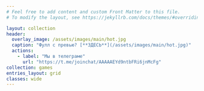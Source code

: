 ```yaml
---
# Feel free to add content and custom Front Matter to this file.
# To modify the layout, see https://jekyllrb.com/docs/themes/#overriding-theme-defaults

layout: collection
header:
  overlay_image: /assets/images/main/hot.jpg
  caption: "Фулл с превью? [**ЗДЕСЬ**](/assets/images/main/hot.jpg)"
  actions:
    - label: "Мы в телеграме"
      url: "https://t.me/joinchat/AAAAAEYd9ntbFRi6jnMcFg"
collection: games
entries_layout: grid
classes: wide
---
```

